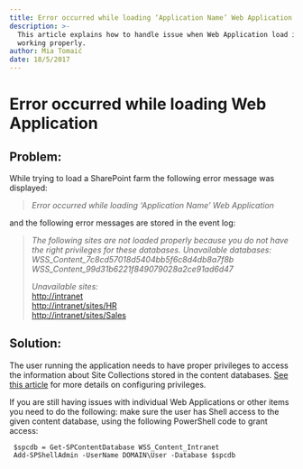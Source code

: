 ```yaml
---
title: Error occurred while loading ‘Application Name’ Web Application
description: >-
  This article explains how to handle issue when Web Application load is not
  working properly.
author: Mia Tomaić
date: 18/5/2017
---
```


# Error occurred while loading Web Application

## Problem:

While trying to load a SharePoint farm the following error message was displayed:

> _Error occurred while loading ‘Application Name’ Web Application_

and the following error messages are stored in the event log:

> _The following sites are not loaded properly because you do not have the right privileges for these databases._ _Unavailable databases:_  
> _WSS\_Content\_7c8cd57018d5404bb5f6c8d4db8a7f8b_  
> _WSS\_Content\_99d31b6221f849079028a2ce91ad6d47_
>
> _Unavailable sites:_  
> [http://intranet](http://intranet)  
> [http://intranet/sites/HR](http://intranet/sites/HR)  
> [http://intranet/sites/Sales](http://intranet/sites/Sales)

## Solution:

The user running the application needs to have proper privileges to access the information about Site Collections stored in the content databases. [See this article](../../requirements/user-permission-requirements.md) for more details on configuring privileges.

If you are still having issues with individual Web Applications or other items you need to do the following: make sure the user has Shell access to the given content database, using the following PowerShell code to grant access:

```text
 $spcdb = Get-SPContentDatabase WSS_Content_Intranet
 Add-SPShellAdmin -UserName DOMAIN\User -Database $spcdb
```

